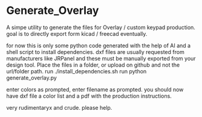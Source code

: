 # Generate_Overlay
A simpe utility to generate the files for Overlay / custom keypad production. goal is to directly export form kicad / freecad eventually. 

for now this is only some python code generated with the help of AI
and a shell script to install dependencies.
dxf files are usually requested from manufacturers like JRPanel and these must be manually exported from your design tool.
Place the files in a folder, or upload on github and not the url/folder path.
run ./install_dependencies.sh
run python generate_overlay.py

enter colors as prompted, enter filename as prompted.
you should now have dxf file a color list and a pdf with the production instructions.

very rudimentaryx and crude.
please help.
